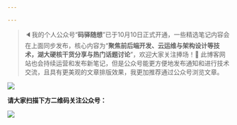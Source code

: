 ```yaml
---

---
```

> 🔈我的个人公众号“**码驿随想**”已于10月10日正式开通，一些精选笔记内容会在上面同步发布，核心内容为“**聚焦前后端开发、云运维与架构设计等技术，湖大硬核干货分享与热门话题讨论**”，欢迎大家关注捧场！🎉
> 此博客网站也会持续运营和发布新笔记，但是公众号能更方便地发布通知和进行技术交流，且具有更美观的文章排版效果，我更加推荐通过公众号浏览文章。

![](20251013210732183.png)

**请大家扫描下方二维码关注公众号：**

![](20251013205551778.png)
